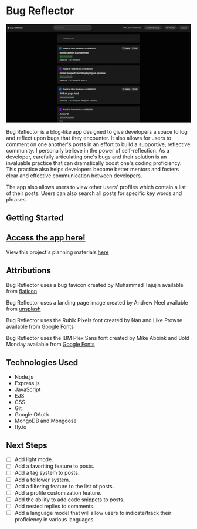 # Bug Reflector

![Screenshot of the main index page of Bug Reflector displaying all posts](./public/images/screenshot-bug-reflector.png)

Bug Reflector is a blog-like app designed to give developers a space to log and reflect upon bugs that they encounter. It also allows for users to comment on one another's posts in an effort to build a supportive, reflective community. I personally believe in the power of self-reflection. As a developer, carefully articulating one's bugs and their solution is an invaluable practice that can dramatically boost one's coding proficiency. This practice also helps developers become better mentors and fosters clear and effective communication between developers.

The app also allows users to view other users' profiles which contain a list of their posts. Users can also search all posts for specific key words and phrases.

## Getting Started
## [Access the app here!](https://bug-reflector.fly.dev/)
View this project's planning materials [here](https://trello.com/b/nyWyQOFy/bug-reflector)

## Attributions
Bug Reflector uses a bug favicon created by Muhammad Tajujin available from [flaticon](https://www.flaticon.com/free-icon/bug_3024112?term=bug&page=1&position=37&origin=search&related_id=3024112)

Bug Reflector uses a landing page image created by Andrew Neel available from [unsplash](https://unsplash.com/photos/9moikpaufvg)

Bug Reflector uses the Rubik Pixels font created by Nan and Like Prowse available from [Google Fonts](https://fonts.google.com/share?selection.family=Rubik%20Pixels)

Bug Reflector uses the IBM Plex Sans font created by Mike Abbink and Bold Monday available from [Google Fonts](https://fonts.google.com/share?selection.family=IBM%20Plex%20Sans)

## Technologies Used

- Node.js
- Express.js
- JavaScript
- EJS
- CSS
- Git
- Google OAuth
- MongoDB and Mongoose
- fly.io

## Next Steps
- [ ] Add light mode.
- [ ] Add a favoriting feature to posts.
- [ ] Add a tag system to posts.
- [ ] Add a follower system.
- [ ] Add a filtering feature to the list of posts.
- [ ] Add a profile customization feature.
- [ ] Add the ability to add code snippets to posts.
- [ ] Add nested replies to comments.
- [ ] Add a language model that will allow users to indicate/track their proficiency in various languages.
